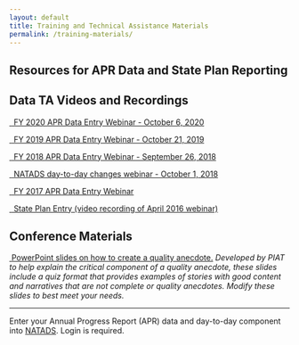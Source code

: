 ```yaml
---
layout: default
title: Training and Technical Assistance Materials
permalink: /training-materials/
---
```

<div class="container">
  <div class="row">
<div class="col-12">

<h2 class="block-heading"><span>Resources for APR Data and State Plan Reporting</span></h2>

<h2 class="block-heading"><span>Data TA Videos and Recordings</span></h2>

<p><a href="https://www.youtube.com/watch?v=W5SfhOQ5eoU&t=580s"><em class="fas fa-file-video" aria-hidden="true">&nbsp;</em> FY 2020 APR Data Entry Webinar - October 6, 2020</a></p><p><a href="https://youtu.be/LVg084q1Ytc"><em class="fas fa-file-video" aria-hidden="true">&nbsp;</em> FY 2019 APR Data Entry Webinar - October 21, 2019</a></p>
<p><a href="https://youtu.be/aH-QmK8b2Jo"><em class="fas fa-file-video" aria-hidden="true">&nbsp;</em> FY 2018 APR Data Entry Webinar - September 26, 2018</a></p>
<p><a href="https://youtu.be/iocF1INhBwI"><em class="fas fa-file-video" aria-hidden="true">&nbsp;</em> NATADS day-to-day changes webinar - October 1, 2018</a></p>
<p><a href="https://public.3.basecamp.com/p/wEQVwz6kCaxhg6ofaFMNMfrM"><em class="fas fa-file-video" aria-hidden="">&nbsp;</em> FY 2017 APR Data Entry Webinar</a></p>
<p><a href="https://connectpro97884399.adobeconnect.com/_a839220836/p66au6hq1lm/?launcher=false&amp;fcsContent=true&amp;pbMode=normal"><em class="fas fa-file-video" aria-hidden="">&nbsp;</em> State Plan Entry (video recording of April 2016 webinar)</a></p>

<h2 class="block-heading"><span>Conference Materials</span></h2>
<p><a href="/assets/files/Anecdotes%20Slides.pptx"><i class="fas fa-file-powerpoint" aria-hidden="true">&nbsp;</i>PowerPoint slides on how to create a quality anecdote.</a>&nbsp;<em>Developed by PIAT to help explain the critical component of a quality anecdote, these slides include a quiz format that provides examples of stories with good content and narratives that are not complete or quality anecdotes. Modify these slides to best meet your needs.</em></p>

<hr />
<div class="alert alert-secondary" role="alert">
	Enter your Annual Progress Report (APR) data and day-to-day component into <a href="http://www.state572data.net/">NATADS</a>. Login is required.
	</div>

</div>
</div>
</div>